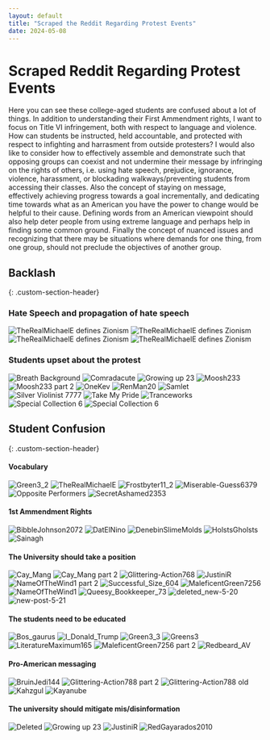 ```yaml
---
layout: default
title: "Scraped the Reddit Regarding Protest Events"
date: 2024-05-08
---
```


# Scraped Reddit Regarding Protest Events 

Here you can see these college-aged students are confused about a lot of things. In addition to understanding their First Ammendment rights, 
I want to focus on Title VI infringement,
both with respect to language and violence. How can students be instructed, held accountable, and protected with respect to 
infighting and harrasment from outside protesters?
I would also like to consider how to effectively assemble and demonstrate such that opposing groups can coexist and not undermine their message by 
infringing on the rights of others, i.e. using hate speech, prejudice, ignorance, violence, harassment, or blockading 
walkways/preventing students from accessing their classes. Also the concept of staying on message, 
effectively achieving progress towards a goal incrementally, and dedicating time towards what as an 
American you have the power to change would be helpful to their cause. Defining words from an American viewpoint should also help deter people from using extreme language and 
perhaps help in finding some common ground. Finally the concept of nuanced issues and recognizing that there may be situations where demands for one thing, 
from one group, should not preclude the objectives of another group.



## Backlash
{: .custom-section-header}

### Hate Speech and propagation of hate speech 
<div class="image-column">
    <img src="/images/2024-05-20/reddit-sources/daFuck.png" alt="TheRealMichaelE defines Zionism">
    <img src="/images/2024-05-20/reddit-sources/definitize.png" alt="TheRealMichaelE defines Zionism">
    <img src="/images/2024-05-20/reddit-sources/Perpetually_Limited.png" alt="TheRealMichaelE defines Zionism">
    <img src="/images/2024-05-20/reddit-sources/Larkfor2.png" alt="TheRealMichaelE defines Zionism">
</div>



### Students upset about the protest

<div class="image-column">
    <img src="/images/2024-05-20/reddit-sources/Breath_Background.png" alt="Breath Background">
    <img src="/images/2024-05-20/reddit-sources/comradacute.png" alt="Comradacute">
    <img src="/images/2024-05-20/reddit-sources/growing-up-23.png" alt="Growing up 23">
    <img src="/images/2024-05-20/reddit-sources/moosh233.png" alt="Moosh233">
    <img src="/images/2024-05-20/reddit-sources/moosh233_2.png" alt="Moosh233 part 2">
    <img src="/images/2024-05-20/reddit-sources/oneKev.png" alt="OneKev">
    <img src="/images/2024-05-20/reddit-sources/RenMan20.png" alt="RenMan20">
    <img src="/images/2024-05-20/reddit-sources/samlet.png" alt="Samlet">
    <img src="/images/2024-05-20/reddit-sources/SilverViolinist7777.png" alt="Silver Violinist 7777">
    <img src="/images/2024-05-20/reddit-sources/takemypride.png" alt="Take My Pride">
    <img src="/images/2024-05-20/reddit-sources/tranceworks.png" alt="Tranceworks">
    <img src="/images/2024-05-20/reddit-sources/Special_Collection_6.png" alt="Special Collection 6">
	<img src="/images/2024-05-20/reddit-sources/cant-get-to-class-new.png" alt="Special Collection 6">
</div>



## Student Confusion
{: .custom-section-header}

#### Vocabulary
<div class="image-column">
    <img src="/images/2024-05-20/reddit-sources/Green3_2.png" alt="Green3_2">
    <img src="/images/2024-05-20/reddit-sources/TheRealMichaelE.png" alt="TheRealMichaelE">
    <img src="/images/2024-05-20/reddit-sources/Frostbyter11_2.png" alt="Frostbyter11_2">
    <img src="/images/2024-05-20/reddit-sources/Miserable-Guess6379.png" alt="Miserable-Guess6379">
    <img src="/images/2024-05-20/reddit-sources/OppositePerformers.png" alt="Opposite Performers">
    <img src="/images/2024-05-20/reddit-sources/SecretAshamed2353.png" alt="SecretAshamed2353">
</div>


#### 1st Ammendment Rights
<div class="image-column">
    <img src="/images/2024-05-20/reddit-sources/bibblejohnson2072.png" alt="BibbleJohnson2072">
    <img src="/images/2024-05-20/reddit-sources/DatElNino.png" alt="DatElNino">
    <img src="/images/2024-05-20/reddit-sources/DenebinSlimeMolds.png" alt="DenebinSlimeMolds">
    <img src="/images/2024-05-20/reddit-sources/HolstsGholsts.png" alt="HolstsGholsts">
    <img src="/images/2024-05-20/reddit-sources/sainagh.png" alt="Sainagh">
</div>


#### The University should take a position
<div class="image-column">
    <img src="/images/2024-05-20/reddit-sources/Cay_Mang.png" alt="Cay_Mang">
    <img src="/images/2024-05-20/reddit-sources/Cay_Mang_2.png" alt="Cay_Mang part 2">
    <img src="/images/2024-05-20/reddit-sources/Glittering-Action768.png" alt="Glittering-Action768">
    <img src="/images/2024-05-20/reddit-sources/JustiniR.png" alt="JustiniR">
    <img src="/images/2024-05-20/reddit-sources/nameOfTheWind1_2.png" alt="NameOfTheWind1 part 2">
    <img src="/images/2024-05-20/reddit-sources/Successful_Size_604.png" alt="Successful_Size_604">
    <img src="/images/2024-05-20/reddit-sources/MaleficentGreen7256.png" alt="MaleficentGreen7256">
    <img src="/images/2024-05-20/reddit-sources/nameOfTheWind1.png" alt="NameOfTheWind1">
    <img src="/images/2024-05-20/reddit-sources/Queesy_Bookkeeper_73.png" alt="Queesy_Bookkeeper_73">
	<img src="/images/2024-05-20/reddit-sources/deleted_new-5-20.png" alt="deleted_new-5-20">
    <img src="/images/2024-05-20/reddit-sources/new-post-5-21.png" alt="new-post-5-21">
</div>


#### The students need to be educated
<div class="image-column">
    <img src="/images/2024-05-20/reddit-sources/Bos_gaurus.png" alt="Bos_gaurus">
    <img src="/images/2024-05-20/reddit-sources/I_Donald_Trump.png" alt="I_Donald_Trump">
    <img src="/images/2024-05-20/reddit-sources/green3_3.png" alt="Green3_3">
    <img src="/images/2024-05-20/reddit-sources/greens3.png" alt="Greens3">
    <img src="/images/2024-05-20/reddit-sources/LiteratureMaximum165.png" alt="LiteratureMaximum165">
    <img src="/images/2024-05-20/reddit-sources/MaleficentGreen7256_2.png" alt="MaleficentGreen7256 part 2">
    <img src="/images/2024-05-20/reddit-sources/redbeard_AV.png" alt="Redbeard_AV">
</div>


#### Pro-American messaging
<div class="image-column">
    <img src="/images/2024-05-20/reddit-sources/BruinJedi144.png" alt="BruinJedi144">
    <img src="/images/2024-05-20/reddit-sources/Glittering-Action788_2.png" alt="Glittering-Action788 part 2">
    <img src="/images/2024-05-20/reddit-sources/Glittering-Action788_old.png" alt="Glittering-Action788 old">
    <img src="/images/2024-05-20/reddit-sources/Kahzgul.png" alt="Kahzgul">
    <img src="/images/2024-05-20/reddit-sources/kayanube.png" alt="Kayanube">
</div>


#### The university should mitigate mis/disinformation
<div class="image-column">
    <img src="/images/2024-05-20/reddit-sources/deleted.png" alt="Deleted">
    <img src="/images/2024-05-20/reddit-sources/growing-up-23.png" alt="Growing up 23">
    <img src="/images/2024-05-20/reddit-sources/JustiniR.png" alt="JustiniR">
    <img src="/images/2024-05-20/reddit-sources/RedGayarados2010.png" alt="RedGayarados2010">
</div>


